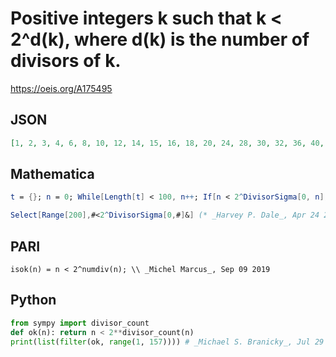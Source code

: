 # Positive integers k such that k < 2^d\(k\), where d\(k\) is the number of divisors of k\.
https://oeis.org/A175495
## JSON
```JSON
[1, 2, 3, 4, 6, 8, 10, 12, 14, 15, 16, 18, 20, 24, 28, 30, 32, 36, 40, 42, 44, 45, 48, 50, 52, 54, 56, 60, 63, 64, 66, 70, 72, 78, 80, 84, 88, 90, 96, 100, 102, 104, 105, 108, 110, 112, 114, 120, 126, 128, 130, 132, 135, 136, 138, 140, 144, 150, 152, 154, 156]
```
## Mathematica
```Mathematica
t = {}; n = 0; While[Length[t] < 100, n++; If[n < 2^DivisorSigma[0, n], AppendTo[t, n]]]; t (* _T. D. Noe_, May 14 2013 *)
```
```Mathematica
Select[Range[200],#<2^DivisorSigma[0,#]&] (* _Harvey P. Dale_, Apr 24 2015 *)
```
## PARI
```PARI
isok(n) = n < 2^numdiv(n); \\ _Michel Marcus_, Sep 09 2019
```
## Python
```Python
from sympy import divisor_count
def ok(n): return n < 2**divisor_count(n)
print(list(filter(ok, range(1, 157)))) # _Michael S. Branicky_, Jul 29 2021
```
